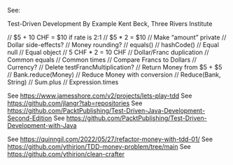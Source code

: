 See:

Test-Driven Development By Example 
Kent Beck, Three Rivers Institute

// $5 + 10 CHF = $10 if rate is 2:1 
// $5 * 2 = $10
// Make “amount” private
// Dollar side-effects?
// Money rounding?
// equals()
// hashCode()
// Equal null
// Equal object
// 5 CHF * 2 = 10 CHF
// Dollar/Franc duplication
// Common equals
// Common times
// Compare Francs to Dollars
// Currency?
// Delete testFrancMultiplication?
// Return Money from $5 + $5
// Bank.reduce(Money)
// Reduce Money with conversion
// Reduce(Bank, String)
// Sum.plus
// Expression.times

See https://www.jamesshore.com/v2/projects/lets-play-tdd
See https://github.com/jlangr?tab=repositories
See https://github.com/PacktPublishing/Test-Driven-Java-Development-Second-Edition
See https://github.com/PacktPublishing/Test-Driven-Development-with-Java

See https://quinngil.com/2022/05/27/refactor-money-with-tdd-01/
See https://github.com/ythirion/TDD-money-problem/tree/main
See https://github.com/ythirion/clean-crafter